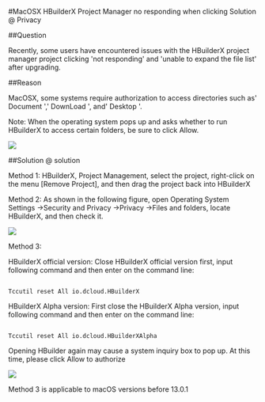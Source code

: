 #MacOSX HBuilderX Project Manager no responding when clicking Solution @ Privacy

##Question

Recently, some users have encountered issues with the HBuilderX project manager project clicking 'not responding' and 'unable to expand the file list' after upgrading.

##Reason

MacOSX, some systems require authorization to access directories such as' Document ',' DownLoad ', and' Desktop '.

Note: When the operating system pops up and asks whether to run HBuilderX to access certain folders, be sure to click Allow.

<img src="/static/snapshots/tutorial/other/mac_privacy_ask.jpg" class="hd img" style="border radius: 25px;"/>

##Solution @ solution

Method 1: HBuilderX, Project Management, select the project, right-click on the menu [Remove Project], and then drag the project back into HBuilderX

Method 2: As shown in the following figure, open Operating System Settings ->Security and Privacy ->Privacy ->Files and folders, locate HBuilderX, and then check it.

<img src="/static/snapshots/tutorial/other/mac_privacy.jpg" class="hd img" style="border radius: 25px;"/>

Method 3:

HBuilderX official version: Close HBuilderX official version first, input following command and then enter on the command line:

```Shell

Tccutil reset All io.dcloud.HBuilderX

```



HBuilderX Alpha version: First close the HBuilderX Alpha version, input following command and then enter on the command line:

```Shell

Tccutil reset All io.dcloud.HBuilderXAlpha

```

Opening HBuilder again may cause a system inquiry box to pop up. At this time, please click Allow to authorize

<img src="/static/snapshots/tutorial/other/mac_privacy_ask.jpg" class="hd img" style="border radius: 25px;"/>

Method 3 is applicable to macOS versions before 13.0.1
